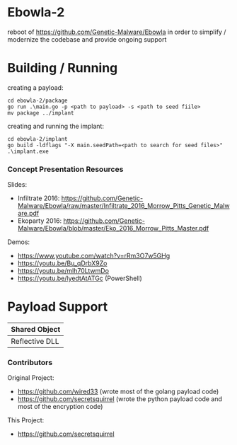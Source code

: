 # Ebowla-2
reboot of https://github.com/Genetic-Malware/Ebowla in order to simplify / modernize the codebase and provide ongoing support

# Building / Running
creating a payload:
```
cd ebowla-2/package
go run .\main.go -p <path to payload> -s <path to seed fiile>
mv package ../implant
```

creating and running the implant:
```
cd ebowla-2/implant
go build -ldflags "-X main.seedPath=<path to search for seed files>"
.\implant.exe
```

### Concept Presentation Resources
Slides:

* Infiltrate 2016: https://github.com/Genetic-Malware/Ebowla/raw/master/Infiltrate_2016_Morrow_Pitts_Genetic_Malware.pdf
* Ekoparty 2016: https://github.com/Genetic-Malware/Ebowla/blob/master/Eko_2016_Morrow_Pitts_Master.pdf

Demos:
* https://www.youtube.com/watch?v=rRm3O7w5GHg
* https://youtu.be/Bu_qDrbX9Zo
* https://youtu.be/mlh70LtwmDo
* https://youtu.be/lyedtAtATGc (PowerShell)

# Payload Support
|Shared Object|
|:-----|
|Reflective DLL|

### Contributors
Original Project:
* https://github.com/wired33 (wrote most of the golang payload code)
* https://github.com/secretsquirrel (wrote the python payload code and most of the encryption code)

This Project:
* https://github.com/secretsquirrel

